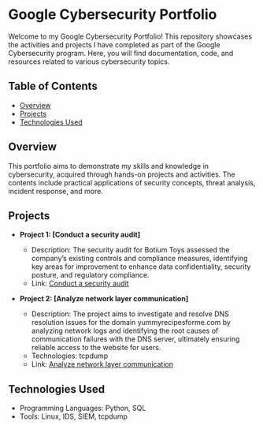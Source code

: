 # Google Cybersecurity Portfolio

Welcome to my Google Cybersecurity Portfolio! This repository showcases the activities and projects I have completed as part of the Google Cybersecurity program. Here, you will find documentation, code, and resources related to various cybersecurity topics.

## Table of Contents

- [Overview](#overview)
- [Projects](#projects)
- [Technologies Used](#technologies-used)

## Overview

This portfolio aims to demonstrate my skills and knowledge in cybersecurity, acquired through hands-on projects and activities. The contents include practical applications of security concepts, threat analysis, incident response, and more.

## Projects

- **Project 1: [Conduct a security audit]**
  - Description: The security audit for Botium Toys assessed the company’s existing controls and compliance measures, identifying key areas for improvement to enhance data confidentiality, security posture, and regulatory compliance.
  - Link: [Conduct a security audit](https://github.com/ryancressman/Conduct-a-security-audit)


- **Project 2: [Analyze network layer communication]**
  - Description: The project aims to investigate and resolve DNS resolution issues for the domain yummyrecipesforme.com by analyzing network logs and identifying the root causes of communication failures with the DNS server, ultimately ensuring reliable access to the website for users.
  - Technologies: tcpdump
  - Link: [Analyze network layer communication](https://github.com/ryancressman/Analyze-network-layer-communication)




## Technologies Used

- Programming Languages: Python, SQL
- Tools: Linux, IDS, SIEM, tcpdump

